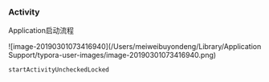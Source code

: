 ### Activity

Application启动流程

![image-20190301073416940](/Users/meiweibuyondeng/Library/Application Support/typora-user-images/image-20190301073416940.png)



```
startActivityUncheckedLocked
```